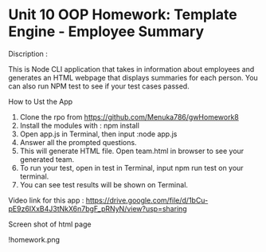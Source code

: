 # Unit 10 OOP Homework: Template Engine - Employee Summary

Discription :

This is Node CLI application that takes in information about employees and generates an HTML webpage that displays summaries for each person. You can also run NPM test to see if your test cases passed. 

How to Ust the App

1. Clone the rpo from https://github.com/Menuka786/gwHomework8
2. Install the modules with : npm install
3. Open app.js in Terminal, then input :node app.js
5.  Answer all the prompted questions.
4. This will generate HTML file. Open team.html in browser to see your generated team.
5. To run your test, open in test in Terminal, input npm run test on your terminal.
6. You can see test results will be shown on Terminal.

Video link for this app :
https://drive.google.com/file/d/1bCu-pE9z6IXxB4J3tNkX6n7bgF_pRNyN/view?usp=sharing

Screen shot of html page

!homework.png



